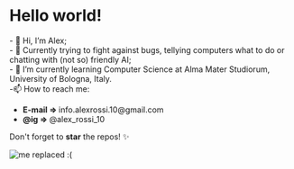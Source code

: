 <h1>Hello world!</h1>
- 👋 Hi, I’m Alex; <br>
- 👀 Currently trying to fight against bugs, tellying computers what to do or chatting with (not so) friendly AI; <br>
- 🌱 I’m currently learning Computer Science at Alma Mater Studiorum, University of Bologna, Italy. <br>
-📫 How to reach me:
<ul>
  <li><strong>E-mail => </strong>info.alexrossi.10@gmail.com</li>
  <li><strong>@ig => </strong>@alex_rossi_10</li>
  <!---<li><strong>My site (probably deprecated ;) )=></strong> https://alexrossi.netlify.app/</li>--->
</ul>
Don't forget to <b>star</b> the repos! ✨
<p></p>
<img alt="me replaced :(" src="https://cdn1.expresscomputer.in/wp-content/uploads/2021/03/24161745/EC_Artificial_Intelligence_AI_750.jpg" >

<!---
Axelredx/Axelredx is a ✨ special ✨ repository because its `README.md` (this file) appears on your GitHub profile.
You can click the Preview link to take a look at your changes.
--->
